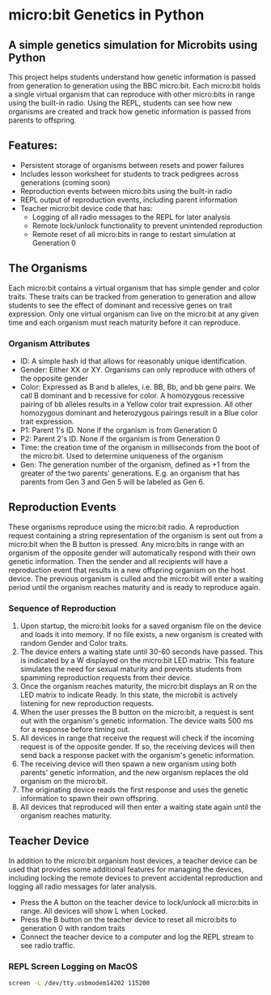 # micro:bit Genetics in Python
## A simple genetics simulation for Microbits using Python

This project helps students understand how genetic information is passed from generation to generation using the BBC micro:bit. Each micro:bit holds a single virtual organism that can reproduce with other micro:bits in range using the built-in radio. Using the REPL, students can see how new organisms are created and track how genetic information is passed from parents to offspring.

## Features:
* Persistent storage of organisms between resets and power failures
* Includes lesson worksheet for students to track pedigrees across generations (coming soon)
* Reproduction events between micro:bits using the built-in radio
* REPL output of reproduction events, including parent information
* Teacher micro:bit device code that has:
  * Logging of all radio messages to the REPL for later analysis
  * Remote lock/unlock functionality to prevent unintended reproduction
  * Remote reset of all micro:bits in range to restart simulation at Generation 0
  
## The Organisms
Each micro:bit contains a virtual organism that has simple gender and color traits. These traits can be tracked from generation to generation and allow students to see the effect of dominant and recessive genes on trait expression. Only one virtual organism can live on the micro:bit at any given time and each organism must reach maturity before it can reproduce. 

### Organism Attributes
* ID: A simple hash id that allows for reasonably unique identification.
* Gender: Either XX or XY. Organisms can only reproduce with others of the opposite gender
* Color: Expressed as B and b alleles, i.e. BB, Bb, and bb gene pairs. We call B dominant and b recessive for color. A homozygous recessive pairing of bb alleles results in a Yellow color trait expression. All other homozygous dominant and heterozygous pairings result in a Blue color trait expression.
* P1: Parent 1's ID. None if the organism is from Generation 0
* P2: Parent 2's ID. None if the organism is from Generation 0
* Time: the creation time of the organism in milliseconds from the boot of the micro:bit. Used to determine uniqueness of the organism
* Gen: The generation number of the organism, defined as +1 from the greater of the two parents' generations. E.g. an organism that has parents from Gen 3 and Gen 5 will be labeled as Gen 6.

## Reproduction Events
These organisms reproduce using the micro:bit radio. A reproduction request containing a string representation of the organism is sent out from a micro:bit when the B button is pressed. Any micro:bits in range with an organism of the opposite gender will automatically respond with their own genetic information. Then the sender and all recipients will have a reproduction event that results in a new offspring organism on the host device. The previous organism is culled and the micro:bit will enter a waiting period until the organism reaches maturity and is ready to reproduce again.

### Sequence of Reproduction
1. Upon startup, the micro:bit looks for a saved organism file on the device and loads it into memory. If no file exists, a new organism is created with random Gender and Color traits.
2. The device enters a waiting state until 30-60 seconds have passed. This is indicated by a W displayed on the micro:bit LED matrix. This feature simulates the need for sexual maturity and prevents students from spamming reproduction requests from their device.
3. Once the organism reaches maturity, the micro:bit displays an R on the LED matrix to indicate Ready. In this state, the microbit is actively listening for new reproduction requests.
4. When the user presses the B button on the micro:bit, a request is sent out with the organism's genetic information. The device waits 500 ms for a response before timing out.
5. All devices in range that receive the request will check if the incoming request is of the opposite gender. If so, the receiving devices will then send back a response packet with the organism's genetic information.
6. The receiving device will then spawn a new organism using both parents' genetic information, and the new organism replaces the old organism on the micro:bit.
7. The originating device reads the first response and uses the genetic information to spawn their own offspring.
8. All devices that reproduced will then enter a waiting state again until the organism reaches maturity. 

## Teacher Device
In addition to the micro:bit organism host devices, a teacher device can be used that provides some additional features for managing the devices, including locking the remote devices to prevent accidental reproduction and logging all radio messages for later analysis.

* Press the A button on the teacher device to lock/unlock all micro:bits in range. All devices will show L when Locked.
* Press the B button on the teacher device to reset all micro:bits to generation 0 with random traits
* Connect the teacher device to a computer and log the REPL stream to see radio traffic.

### REPL Screen Logging on MacOS
``` BASH
screen -L /dev/tty.usbmodem14202 115200
```
